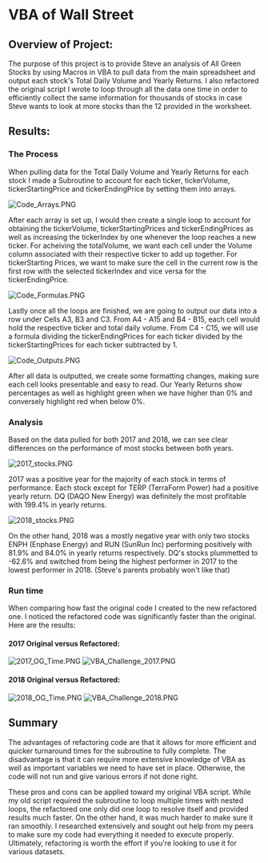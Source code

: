 # VBA of Wall Street

## Overview of Project:

The purpose of this project is to provide Steve an analysis of All Green Stocks by using Macros in VBA to pull data from the main spreadsheet and output each stock's Total Daily Volume and Yearly Returns. I also refactored the original script I wrote to loop through all the data one time in order to efficiently collect the same information for thousands of stocks in case Steve wants to look at more stocks than the 12 provided in the worksheet.

## Results: 

### The Process

When pulling data for the Total Daily Volume and Yearly Returns for each stock I made a Subroutine to account for each ticker, tickerVolume, tickerStartingPrice and tickerEndingPrice by setting them into arrays.

![Code_Arrays.PNG](Resources/Code_Arrays.PNG)

After each array is set up, I would then create a single loop to account for obtaining the tickerVolume, tickerStartingPrices and tickerEndingPrices as well as increasing the tickerIndex by one whenever the loop reaches a new ticker. For acheiving the totalVolume, we want each cell under the Volume column associated with their respective ticker to add up together. For tickerStarting Prices, we want to make sure the cell in the current row is the first row with the selected tickerIndex and vice versa for the tickerEndingPrice.

![Code_Formulas.PNG](Resources/Code_Formulas.PNG)

Lastly once all the loops are finished, we are going to output our data into a row under Cells A3, B3 and C3. From A4 - A15 and B4 - B15, each cell would hold the respective ticker and total daily volume. From C4 - C15, we will use a formula dividing the tickerEndingPrices for each ticker divided by the tickerStartingPrices for each ticker subtracted by 1. 

![Code_Outputs.PNG](Resources/Code_Outputs.PNG)

After all data is outputted, we create some formatting changes, making sure each cell looks presentable and easy to read. Our Yearly Returns show percentages as well as highlight green when we have higher than 0% and conversely highlight red when below 0%.

### Analysis 

Based on the data pulled for both 2017 and 2018, we can see clear differences on the performance of most stocks between both years. 

![2017_stocks.PNG](Resources/2017_stocks.PNG)

2017 was a positive year for the majority of each stock in terms of performance. Each stock except for TERP (TerraForm Power) had a positive yearly return. DQ (DAQO New Energy) was definitely the most profitable with 199.4% in yearly returns.

![2018_stocks.PNG](Resources/2018_stocks.PNG)

On the other hand, 2018 was a mostly negative year with only two stocks ENPH (Enphase Energy) and RUN (SunRun Inc) performing positively with 81.9% and 84.0% in yearly returns respectively. DQ's stocks plummetted to -62.6% and switched from being the highest performer in 2017 to the lowest performer in 2018. (Steve's parents probably won't like that)

### Run time

When comparing how fast the original code I created to the new refactored one. I noticed the refactored code was significantly faster than the original. Here are the results:

#### 2017 Original versus Refactored: 

![2017_OG_Time.PNG](Resources/2017_OG_Time.PNG) ![VBA_Challenge_2017.PNG](Resources/VBA_Challenge_2017.PNG)


#### 2018 Original versus Refactored:

![2018_OG_Time.PNG](Resources/2018_OG_Time.PNG) ![VBA_Challenge_2018.PNG](Resources/VBA_Challenge_2018.PNG)


## Summary

The advantages of refactoring code are that it allows for more efficient and quicker turnaround times for the subroutine to fully complete. The disadvantage is that it can require more extensive knowledge of VBA as well as important variables we need to have set in place. Otherwise, the code will not run and give various errors if not done right. 

These pros and cons can be applied toward my original VBA script. While my old script required the subroutine to loop multiple times with nested loops, the refactored one only did one loop to resolve itself and provided results much faster. On the other hand, it was much harder to make sure it ran smoothly. I researched extensively and sought out help from my peers to make sure my code had everything it needed to execute properly. Ultimately, refactoring is worth the effort if you're looking to use it for various datasets.


